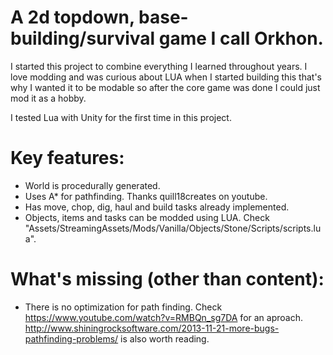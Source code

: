 # A 2d topdown, base-building/survival game I call Orkhon.

  I started this project to combine everything I learned throughout years. I love modding and was curious about LUA when I started building this that's why I wanted it to be modable so after the core game was done I could just mod it as a hobby. 
  
  I tested Lua with Unity for the first time in this project.

# Key features:
 - World is procedurally generated.
 - Uses A* for pathfinding. Thanks quill18creates on youtube.
 - Has move, chop, dig, haul and build tasks already implemented.
 - Objects, items and tasks can be modded using LUA. Check "Assets/StreamingAssets/Mods/Vanilla/Objects/Stone/Scripts/scripts.lua".

# What's missing (other than content):
 - There is no optimization for path finding. Check https://www.youtube.com/watch?v=RMBQn_sg7DA for an aproach. http://www.shiningrocksoftware.com/2013-11-21-more-bugs-pathfinding-problems/ is also worth reading.
